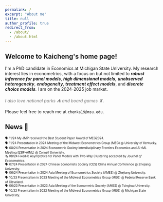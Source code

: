 ```yaml
---
permalink: /
excerpt: "About me"
title: null
author_profile: true
redirect_from: 
  - /about/
  - /about.html
---
```


## Welcome to Kaicheng's home page!

I'm a PhD candidate in Economics at Michigan State University. My research interest lies in econometrics, with a focus on but not limited to ***robust inference for panel models***, ***high dimensional models***, ***unobserved heterogeneity***, ***endogeneity***, ***treatment effect models***, and ***discrete choice models***. I am on the 2024-2025 job market.

*<span style="color:grey">I also love national parks ⛺ and board games ♜.</span>*

Please feel free to reach me at `chenka19@msu.edu`.

## News 📢 
<span style="font-size:0.7em;"> 🗣️ 11/24 My JMP received the Best Student Paper Award of MEG2024.</span> <br>
<span style="font-size:0.7em;"> 🗣️ 11/24 Presentation in 2024 Meeting of the Midwest Econometrics Group (MEG) @ University of Kentucky.</span> <br>
<span style="font-size:0.7em;"> 🗣️ 08/24 Presentation in 2024 Econometric Society Interdisciplinary Frontiers Economics and AI+ML Meeting (ESIF-AIML) @ Cornell Univeristy.</span> <br>
<span style="font-size:0.7em;"> 🗞️ 08/24 Fixed-b Asymptotics for Panel Models with Two-Way Clustering accepted by *Journal of Econometrics*.</span> <br>
<span style="font-size:0.7em;"> 🗣️ 07/24 Presentation in 2024 Chinese Economists Society (CES) China Annual Conference @ Zhejiang University.</span> <br>
<span style="font-size:0.7em;"> 🗣️ 06/24 Presentation in 2024 Asia Meeting of Econometrics Society (AMES) @ Zhejiang University.</span> <br>
<span style="font-size:0.7em;"> 🗣️ 10/23 Presentation in 2023 Meeting of the Midwest Econometrics Group (MEG) @ Federal Reserve Bank of Cleveland.</span> <br>
<span style="font-size:0.7em;"> 🗣️ 06/23 Presentation in 2023 Asia Meeting of the Econometric Society (AMES) @ Tsinghua University.</span> <br>
<span style="font-size:0.7em;"> 🗣️ 10/22 Presentation in 2022 Meeting of the Midwest Econometrics Group (MEG) @ Michigan State University.</span> <br>


